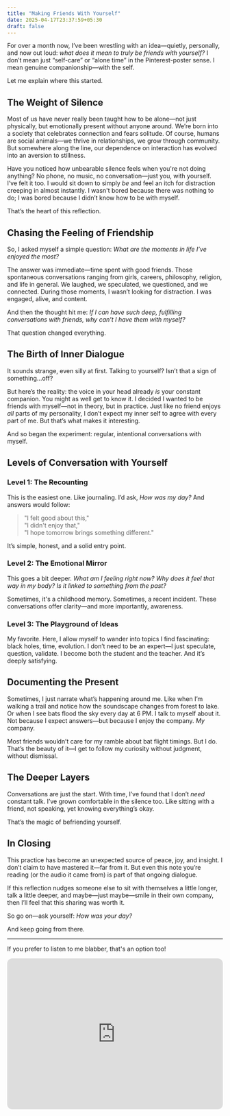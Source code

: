```yaml
---
title: "Making Friends With Yourself"
date: 2025-04-17T23:37:59+05:30
draft: false
---
```


For over a month now, I’ve been wrestling with an idea—quietly, personally, and now out loud: *what does it mean to truly be friends with yourself?* I don’t mean just “self-care” or “alone time” in the Pinterest-poster sense. I mean genuine companionship—with the self.

Let me explain where this started.


## The Weight of Silence

Most of us have never really been taught how to be alone—not just physically, but emotionally present without anyone around. We’re born into a society that celebrates connection and fears solitude. Of course, humans are social animals—we thrive in relationships, we grow through community. But somewhere along the line, our dependence on interaction has evolved into an aversion to stillness.

Have you noticed how unbearable silence feels when you're not doing anything? No phone, no music, no conversation—just you, with yourself. I’ve felt it too. I would sit down to simply *be* and feel an itch for distraction creeping in almost instantly. I wasn't bored because there was nothing to do; I was bored because I didn’t know how to be with myself.

That’s the heart of this reflection.


## Chasing the Feeling of Friendship

So, I asked myself a simple question: *What are the moments in life I’ve enjoyed the most?*

The answer was immediate—time spent with good friends. Those spontaneous conversations ranging from girls, careers, philosophy, religion, and life in general. We laughed, we speculated, we questioned, and we connected. During those moments, I wasn’t looking for distraction. I was engaged, alive, and content.

And then the thought hit me: *If I can have such deep, fulfilling conversations with friends, why can’t I have them with myself?*

That question changed everything.


## The Birth of Inner Dialogue

It sounds strange, even silly at first. Talking to yourself? Isn’t that a sign of something...off?

But here’s the reality: the voice in your head already *is* your constant companion. You might as well get to know it. I decided I wanted to be friends with myself—not in theory, but in practice. Just like no friend enjoys *all* parts of my personality, I don’t expect my inner self to agree with every part of me. But that’s what makes it interesting.

And so began the experiment: regular, intentional conversations with myself.


## Levels of Conversation with Yourself

### Level 1: The Recounting

This is the easiest one. Like journaling. I’d ask, *How was my day?* And answers would follow:

> "I felt good about this,"  
> "I didn't enjoy that,"  
> "I hope tomorrow brings something different."

It’s simple, honest, and a solid entry point.

### Level 2: The Emotional Mirror

This goes a bit deeper. *What am I feeling right now? Why does it feel that way in my body? Is it linked to something from the past?*

Sometimes, it's a childhood memory. Sometimes, a recent incident. These conversations offer clarity—and more importantly, awareness.

### Level 3: The Playground of Ideas

My favorite. Here, I allow myself to wander into topics I find fascinating: black holes, time, evolution. I don’t need to be an expert—I just speculate, question, validate. I become both the student and the teacher. And it’s deeply satisfying.


## Documenting the Present

Sometimes, I just narrate what’s happening around me. Like when I’m walking a trail and notice how the soundscape changes from forest to lake. Or when I see bats flood the sky every day at 6 PM. I talk to myself about it. Not because I expect answers—but because I enjoy the company. *My* company.

Most friends wouldn’t care for my ramble about bat flight timings. But I do. That’s the beauty of it—I get to follow my curiosity without judgment, without dismissal.


## The Deeper Layers

Conversations are just the start. With time, I’ve found that I don’t *need* constant talk. I’ve grown comfortable in the silence too. Like sitting with a friend, not speaking, yet knowing everything’s okay.

That’s the magic of befriending yourself.

## In Closing

This practice has become an unexpected source of peace, joy, and insight. I don’t claim to have mastered it—far from it. But even this note you’re reading (or the audio it came from) is part of that ongoing dialogue.

If this reflection nudges someone else to sit with themselves a little longer, talk a little deeper, and maybe—just maybe—smile in their own company, then I’ll feel that this sharing was worth it.

So go on—ask yourself: *How was your day?*

And keep going from there.

---

If you prefer to listen to me blabber, that's an option too!

<div>
<iframe style="border-radius:12px" src="https://open.spotify.com/embed/episode/5E0zLQjrEtWBh7KI7MVP1Z?utm_source=generator" width="100%" height="352" frameBorder="0" allowfullscreen="" allow="autoplay; clipboard-write; encrypted-media; fullscreen; picture-in-picture" loading="lazy"></iframe>
</div>

